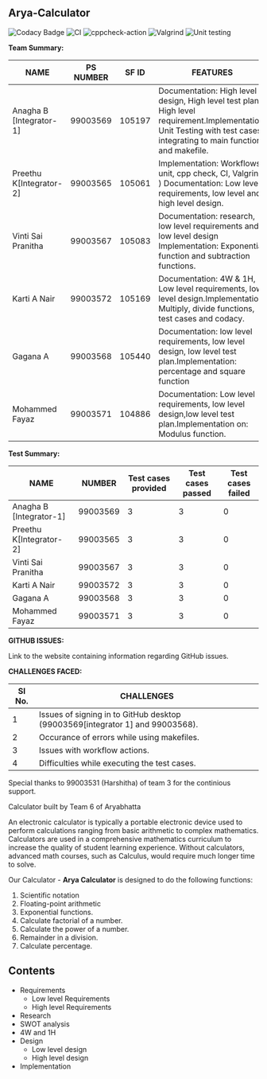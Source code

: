## Arya-Calculator

![Codacy Badge](https://api.codacy.com/project/badge/Grade/dd2f1fc1967541fca007282b55228bdb)
![CI](https://github.com/99003572/Arya-Calculator/workflows/CI/badge.svg)
![cppcheck-action](https://github.com/99003572/Arya-Calculator/workflows/cppcheck-action/badge.svg)
![Valgrind](https://github.com/99003572/Arya-Calculator/workflows/Valgrind/badge.svg)
![Unit testing](https://github.com/99003572/Arya-Calculator/workflows/Unit%20testing/badge.svg)


**Team Summary:**

| **NAME** | **PS NUMBER** | **SF ID** | **FEATURES** | **ISSUES RAISED** | **ISSUES RESOLVED** |
| --- | --- | --- | --- | --- | --- |
| Anagha B [Integrator-1] | 99003569 | 105197 | Documentation: High level design, High level test plan, High level requirement.Implementation: Unit Testing with test cases, integrating to main function and makefile. | 2 | 2 |
| Preethu K[Integrator-2] | 99003565 | 105061 | Implementation: Workflows ( unit, cpp check, CI, Valgrind )  Documentation: Low level requirements, low level and high level design. | 2 | 2 |
| Vinti Sai Pranitha | 99003567 | 105083 | Documentation: research, low level requirements and low level design Implementation: Exponential function and subtraction functions. | 2 | 2 |
| Karti A Nair | 99003572 | 105169 | Documentation: 4W &amp; 1H, Low level requirements, low level design.Implementation: Multiply, divide functions, test cases and codacy. | 2 | 2 |
| Gagana A | 99003568 | 105440 | Documentation: low level requirements, low level design, low level test plan.Implementation: percentage and square function | 2 | 2 |
| Mohammed Fayaz | 99003571 | 104886 | Documentation: Low level requirements, low level design,low level test plan.Implementation on: Modulus function. | 2 | 2 |

**Test Summary:**

| **NAME** | **NUMBER** | **Test cases provided** | **Test cases passed** | **Test cases failed** |
| --- | --- | --- | --- | --- |
| Anagha B [Integrator-1] | 99003569 | 3 | 3 | 0 |
| Preethu K[Integrator-2] | 99003565 | 3 | 3 | 0 |
| Vinti Sai Pranitha | 99003567 | 3 | 3 | 0 |
| Karti A Nair | 99003572 | 3 | 3 | 0 |
| Gagana A | 99003568 | 3 | 3 | 0 |
| Mohammed Fayaz | 99003571 | 3 | 3 | 0 |

**GITHUB ISSUES:**

Link to the website containing information regarding GitHub issues.

**CHALLENGES FACED:**

| **Sl No.** | **CHALLENGES** |
| --- | --- |
| 1 | Issues of signing in to GitHub desktop (99003569[integrator 1] and 99003568). |
| 2 | Occurance of errors while using makefiles. |
| 3 | Issues with workflow actions. |
| 4 | Difficulties while executing the test cases. |

Special thanks to 99003531 (Harshitha) of team 3 for the continious support.

Calculator built by Team 6 of Aryabhatta

An electronic calculator is typically a portable electronic device used to perform calculations ranging from basic arithmetic to complex mathematics. Calculators are used in a comprehensive mathematics curriculum to increase the quality of student learning experience. Without calculators, advanced math courses, such as Calculus, would require much longer time to solve.

Our Calculator - **Arya Calculator** is designed to do the following functions:
1. Scientific notation
2. Floating-point arithmetic
3. Exponential functions.
4. Calculate factorial of a number.
5. Calculate the power of a number.
6. Remainder in a division.
7. Calculate percentage.

## Contents
* Requirements
  * Low level Requirements
  * High level Requirements
* Research
* SWOT analysis
* 4W and 1H
* Design
  * Low level design
  * High level design
* Implementation

  
  
